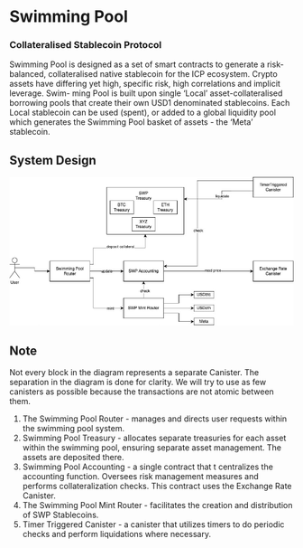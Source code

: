 # Swimming Pool

### Collateralised Stablecoin Protocol

Swimming Pool is designed as a set of smart contracts to generate a risk-balanced, collateralised native stablecoin for the ICP ecosystem.
Crypto assets have differing yet high, specific risk, high correlations and implicit leverage. Swim- ming Pool is built upon single ‘Local’ asset-collateralised borrowing pools that create their own USD1 denominated stablecoins. Each Local stablecoin can be used (spent), or added to a global liquidity pool which generates the Swimming Pool basket of assets - the ‘Meta’ stablecoin.

## System Design

![swimming_pool](https://raw.githubusercontent.com/SWMPool/SwimmingPool/main/swimming_pool_system_design.jpg)

## Note

Not every block in the diagram represents a separate Canister. The separation in the diagram is done for clarity. We will try to use as few canisters as possible because the transactions are not atomic between them.

1. The Swimming Pool Router - manages and directs user requests within the swimming pool system.
2. Swimming Pool Treasury - allocates separate treasuries for each asset within the swimming pool, ensuring separate asset management. The assets are deposited there.
3. Swimming Pool Accounting - a single contract that t centralizes the accounting function. Oversees risk management measures and performs collateralization checks. This contract uses the Exchange Rate Canister.
4. The Swimming Pool Mint Router - facilitates the creation and distribution of SWP Stablecoins.
5. Timer Triggered Canister - a canister that utilizes timers to do periodic checks and perform liquidations where necessary.
